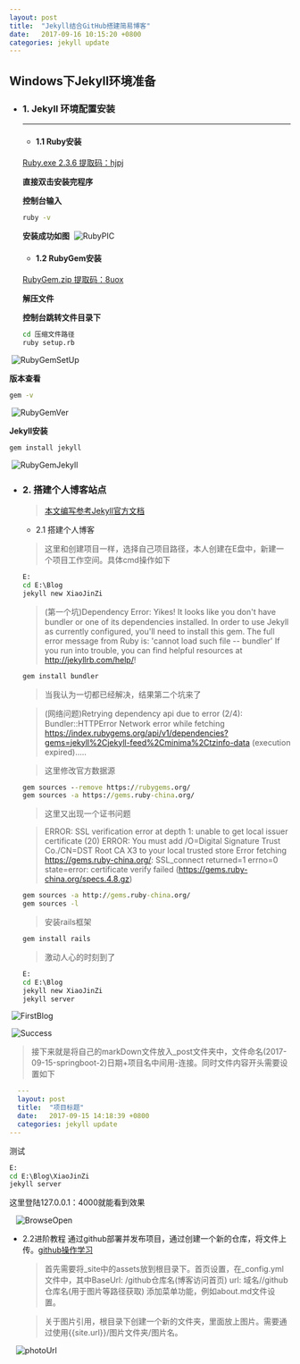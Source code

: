 ```yaml
---
layout: post
title:  "Jekyll结合GitHub搭建简易博客"
date:   2017-09-16 10:15:20 +0800
categories: jekyll update
---
```



## Windows下Jekyll环境准备
- ### 1. Jekyll 环境配置安装
  ***
  - #### 1.1 Ruby安装
  [Ruby.exe 2.3.6 提取码：hjpj](http://pan.baidu.com/s/1kUNQneZ)
 
  **直接双击安装完程序**

  **控制台输入**
  ``` cmd
  ruby -v
  ```
  **安装成功如图**
  ![RubyPIC]({{site.url}}/downloads/jekyllBlog/rubySuccess.png})
  
  - #### 1.2 RubyGem安装
  [RubyGem.zip 提取码：8uox](http://pan.baidu.com/s/1eS6F8Hk)
  
  **解压文件**
  
  **控制台跳转文件目录下**
  ``` cmd
  cd 压缩文件路径
  ruby setup.rb
  ```
  ![RubyGemSetUp]({{site.url}}/downloads/jekyllBlog/RubyGem1.png)
  
  **版本查看**
  ``` cmd
  gem -v
  ```
  ![RubyGemVer]({{site.url}}/downloads/jekyllBlog/RubyGem2.png)
  
  **Jekyll安装**
  ``` cmd
  gem install jekyll
  ```
  ![RubyGemJekyll]({{site.url}}/downloads/jekyllBlog/RubyGem3.png)
  
- ### 2. 搭建个人博客站点
  > [本文编写参考Jekyll官方文档](http://jekyll.com.cn/docs/home/)
  
  - 2.1 搭建个人博客
  > 这里和创建项目一样，选择自己项目路径，本人创建在E盘中，新建一个项目工作空间。具体cmd操作如下
  ```cmd
  E:
  cd E:\Blog
  jekyll new XiaoJinZi
  ```
  > (第一个坑)Dependency Error: Yikes! It looks like you don't have bundler or one of its dependencies installed. In order to use Jekyll as currently configured, you'll need to install this gem. The full error message from Ruby is: 'cannot load such file -- bundler' If you run into trouble, you can find helpful resources at http://jekyllrb.com/help/!

  ```cmd
  gem install bundler
  ```
  > 当我认为一切都已经解决，结果第二个坑来了
  
  > (网络问题)Retrying dependency api due to error (2/4): Bundler::HTTPError Network error while fetching https://index.rubygems.org/api/v1/dependencies?gems=jekyll%2Cjekyll-feed%2Cminima%2Ctzinfo-data (execution expired).....
  
  > 这里修改官方数据源
  
  ```cmd
  gem sources --remove https://rubygems.org/
  gem sources -a https://gems.ruby-china.org/
  ```
  > 这里又出现一个证书问题
  
  > ERROR:  SSL verification error at depth 1: unable to get local issuer certificate (20)
ERROR:  You must add /O=Digital Signature Trust Co./CN=DST Root CA X3 to your local trusted store
Error fetching https://gems.ruby-china.org/:
        SSL_connect returned=1 errno=0 state=error: certificate verify failed (https://gems.ruby-china.org/specs.4.8.gz)
    
  ```cmd
  gem sources -a http://gems.ruby-china.org/ 
  gem sources -l
  ```
  > 安装rails框架
  
  ```cmd
  gem install rails
  ```
  
  > 激动人心的时刻到了
  
  ```cmd
  E:
  cd E:\Blog
  jekyll new XiaoJinZi
  jekyll server
  ```
  ![FirstBlog]({{site.url}}/downloads/jekyllBlog/BlogPicture.png)
  
  ![Success]({{site.url}}/downloads/jekyllBlog/BlogSuccess.png)
  
  > 接下来就是将自己的markDown文件放入_post文件夹中，文件命名(2017-09-15-springboot-2)日期+项目名中间用-连接。同时文件内容开头需要设置如下
  
  ```yml
    ---
    layout: post
    title:  "项目标题"
    date:   2017-09-15 14:18:39 +0800
    categories: jekyll update
  ---
  ```
  
  测试 
  
  ```cmd
  E:
  cd E:\Blog\XiaoJinZi
  jekyll server
  ```
  这里登陆127.0.0.1：4000就能看到效果
  
    ![BrowseOpen]({{site.url}}/downloads/jekyllBlog/BrowsSuccess.png)
  
  - 2.2进阶教程
    通过github部署并发布项目，通过创建一个新的仓库，将文件上传。[github操作学习](http://www.imooc.com/learn/390)
    
    > 首先需要将_site中的assets放到根目录下。首页设置，在_config.yml文件中，其中BaseUrl: /github仓库名(博客访问首页) url: 域名//github仓库名(用于图片等路径获取) 添加菜单功能，例如about.md文件设置。

    > 关于图片引用，根目录下创建一个新的文件夹，里面放上图片。需要通过使用{{site.url}}/图片文件夹/图片名。
    
    ![photoUrl]({{site.url}}/downloads/jekyllBlog/photoUrl.png)

    
  
